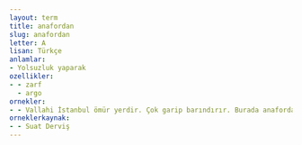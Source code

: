 ```yaml
---
layout: term
title: anafordan
slug: anafordan
letter: A
lisan: Türkçe
anlamlar:
- Yolsuzluk yaparak
ozellikler:
- - zarf
  - argo
ornekler:
- - Vallahi İstanbul ömür yerdir. Çok garip barındırır. Burada anafordan yaşanır vallahi.
orneklerkaynak:
- - Suat Derviş
---
```

